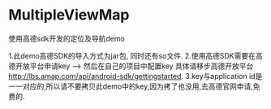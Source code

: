 # MultipleViewMap
使用高德sdk开发的定位及导航demo

1.此demo高德SDK的导入方式为jar包, 同时还有so文件.
2.使用高德SDK需要在高德开放平台申请key --> 然后在自己的项目中配置key
  具体请移步高德开放平台 http://lbs.amap.com/api/android-sdk/gettingstarted.
3.key与application id是一一对应的,所以请不要拷贝此demo中的key,因为拷了也没用,去高德官网申请,免费的.